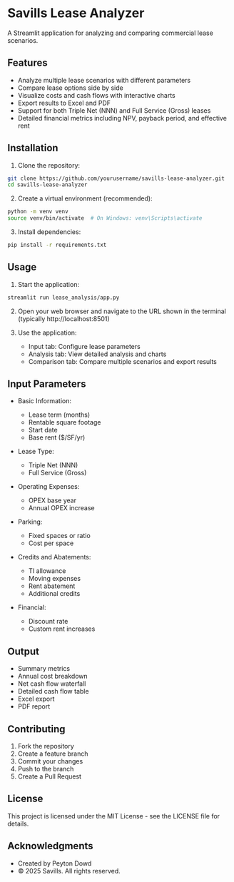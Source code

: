 # Savills Lease Analyzer

A Streamlit application for analyzing and comparing commercial lease scenarios.

## Features

- Analyze multiple lease scenarios with different parameters
- Compare lease options side by side
- Visualize costs and cash flows with interactive charts
- Export results to Excel and PDF
- Support for both Triple Net (NNN) and Full Service (Gross) leases
- Detailed financial metrics including NPV, payback period, and effective rent

## Installation

1. Clone the repository:
```bash
git clone https://github.com/yourusername/savills-lease-analyzer.git
cd savills-lease-analyzer
```

2. Create a virtual environment (recommended):
```bash
python -m venv venv
source venv/bin/activate  # On Windows: venv\Scripts\activate
```

3. Install dependencies:
```bash
pip install -r requirements.txt
```

## Usage

1. Start the application:
```bash
streamlit run lease_analysis/app.py
```

2. Open your web browser and navigate to the URL shown in the terminal (typically http://localhost:8501)

3. Use the application:
   - Input tab: Configure lease parameters
   - Analysis tab: View detailed analysis and charts
   - Comparison tab: Compare multiple scenarios and export results

## Input Parameters

- Basic Information:
  - Lease term (months)
  - Rentable square footage
  - Start date
  - Base rent ($/SF/yr)

- Lease Type:
  - Triple Net (NNN)
  - Full Service (Gross)

- Operating Expenses:
  - OPEX base year
  - Annual OPEX increase

- Parking:
  - Fixed spaces or ratio
  - Cost per space

- Credits and Abatements:
  - TI allowance
  - Moving expenses
  - Rent abatement
  - Additional credits

- Financial:
  - Discount rate
  - Custom rent increases

## Output

- Summary metrics
- Annual cost breakdown
- Net cash flow waterfall
- Detailed cash flow table
- Excel export
- PDF report

## Contributing

1. Fork the repository
2. Create a feature branch
3. Commit your changes
4. Push to the branch
5. Create a Pull Request

## License

This project is licensed under the MIT License - see the LICENSE file for details.

## Acknowledgments

- Created by Peyton Dowd
- © 2025 Savills. All rights reserved. 